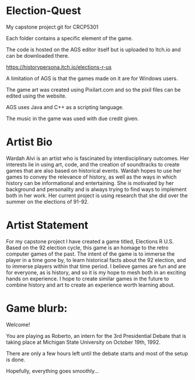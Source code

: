 # Election-Quest


My capstone project git for CRCP5301 


Each folder contains a specific element of the game. 


The code is hosted on the AGS editor itself but is uploaded to Itch.io and can be downloaded there.

https://historypersona.itch.io/elections-r-us

A limitation of AGS is that the games made on it are for Windows users.


The game art was created using Pixilart.com and so the pixil files can be edited using the website. 


AGS uses Java and C++ as a scripting language.


The music in the game was used with due credit given.


# Artist Bio
Wardah Alvi is an artist who is fascinated by interdisciplinary outcomes. 
Her interests lie in using art, code, and the creation of soundtracks to create games that are also based on historical events. 
Wardah hopes to use her games to convey the relevance of history, as well as the ways in which history can be informational and entertaining. 
She is motivated by her background and personality and is always trying to find ways to implement both in her work. 
Her current project is using research that she did over the summer on the elections of 91-92.


# Artist Statement

For my capstone project I have created a game titled, Elections R U.S. Based on the 92 election cycle, this game is an homage to the retro computer games of the past. 
The intent of the game is to immerse the player in a time gone by, to learn historical facts about the 92 election, and to immerse players within that time period. 
I believe games are fun and are for everyone, as is history, and so it is my hope to mesh both in an exciting hands on experience.
I hope to create similar games in the future to combine history and art to create an experience worth learning about. 

# Game blurb: 
Welcome! 

You are playing as Roberto,  an intern for the 3rd Presidential Debate that is taking place at Michigan State University on October 19th, 1992. 

There are only a few hours left until the debate starts and most of the setup is done.  


Hopefully, everything goes smoothly...

